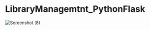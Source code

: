 # LibraryManagemtnt_PythonFlask
![Screenshot (8)](https://github.com/SachinSabale/LibraryManagemtnt_PythonFlask/assets/82882510/eaf652f1-7a1c-48e1-aaf7-4e3a1b04aabf)
